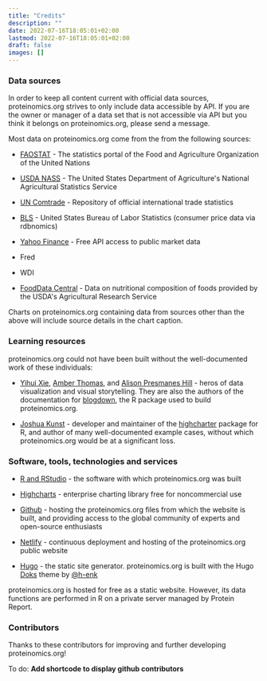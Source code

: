 ```yaml
---
title: "Credits"
description: ""
date: 2022-07-16T18:05:01+02:00
lastmod: 2022-07-16T18:05:01+02:00
draft: false
images: []
---
```


### Data sources

In order to keep all content current with official data sources, proteinomics.org strives to only include data accessible by API. If you are the owner or manager of a data set that is not accessible via API but you think it belongs on proteinomics.org, please send a message.

Most data on proteinomics.org come from the from the following sources:

* [FAOSTAT](https://www.fao.org/faostat) - The statistics portal of the Food and Agriculture Organization of the United Nations

* [USDA NASS](https://www.nass.usda.gov/) - The United States Department of Agriculture's National Agricultural Statistics Service

* [UN Comtrade](https://comtrade.un.org/) - Repository of official international trade statistics

* [BLS](https://www.bls.gov/) - United States Bureau of Labor Statistics (consumer price data via rdbnomics)

* [Yahoo Finance](https://finance.yahoo.com/) - Free API access to public market data

* Fred

* WDI

* [FoodData Central](https://fdc.nal.usda.gov/) - Data on nutritional composition of foods provided by the USDA's Agricultural Research Service

Charts on proteinomics.org containing data from sources other than the above will include source details in the chart caption. 

### Learning resources

proteinomics.org could not have been built without the well-documented work of these individuals:

* [Yihui Xie](https://yihui.org/en/), [Amber Thomas](https://amber.rbind.io/), and [Alison Presmanes Hill](https://www.apreshill.com/) - heros of data visualization and visual storytelling. They are also the authors of the documentation for [blogdown](https://github.com/rstudio/blogdown), the R package used to build proteinomics.org. 

* [Joshua Kunst](https://jkunst.com/) - developer and maintainer of the [highcharter](https://jkunst.com/highcharter/index.html) package for R, and author of many well-documented example cases, without which proteinomics.org would be at a significant loss. 

### Software, tools, technologies and services

* [R and RStudio](https://www.rstudio.com/) - the software with which proteinomics.org was built

* [Highcharts](https://www.highcharts.com/) - enterprise charting library free for noncommercial use

* [Github](https://github.com/) - hosting the proteinomics.org files from which the website is built, and providing access to the global community of experts and open-source enthusiasts

* [Netlify](https://www.netlify.com) - continuous deployment and hosting of the proteinomics.org public website

* [Hugo](https://gohugo.io/) - the static site generator. proteinomics.org is built with the Hugo [Doks](https://github.com/h-enk/doks) theme by [@h-enk](https://github.com/h-enk)

proteinomics.org is hosted for free as a static website. However, its data functions are performed in R on a private server managed by Protein Report. 


### Contributors

Thanks to these contributors <i class="fas fa-heart"></i> for improving and further developing proteinomics.org!

To do: **Add shortcode to display github contributors**
